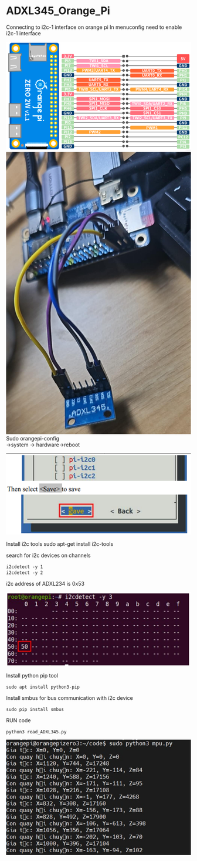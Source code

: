 # ADXL345_Orange_Pi

Connecting to i2c-1 interface on orange pi
In menuconfig need to enable i2c-1 interface

![alt text](image/image-1.png)
![](image/hardware2.jpg)
Sudo orangepi-config\
->system -> hardware->reboot

![alt text](image/image-2.png)

Install i2c tools
sudo apt-get install i2c-tools

search for i2c devices on channels
```
i2cdetect -y 1
i2cdetect -y 2
```
i2c address of ADXL234 is 0x53

![alt text](image/image.png)

Install python pip tool
```
sudo apt install python3-pip
```
Install smbus for bus communication with i2c device
```
sudo pip install smbus
```
RUN code
```
python3 read_ADXL345.py
```

![](image/hardware.jpg)